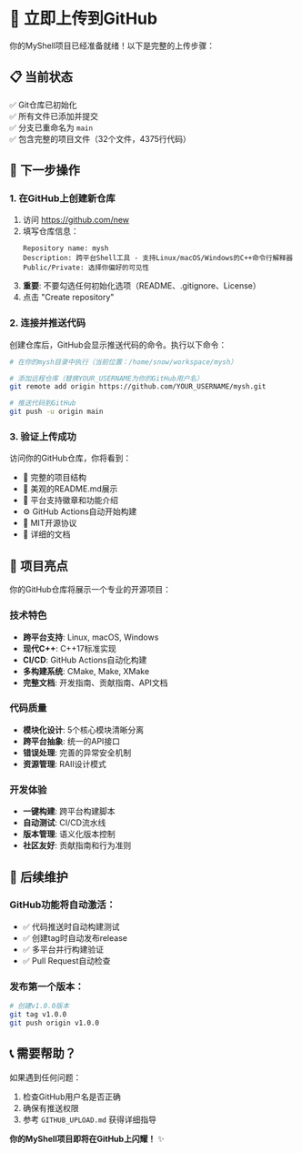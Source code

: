 # 🚀 立即上传到GitHub

你的MyShell项目已经准备就绪！以下是完整的上传步骤：

## 📋 当前状态

✅ Git仓库已初始化  
✅ 所有文件已添加并提交  
✅ 分支已重命名为 `main`  
✅ 包含完整的项目文件（32个文件，4375行代码）  

## 🎯 下一步操作

### 1. 在GitHub上创建新仓库

1. 访问 https://github.com/new
2. 填写仓库信息：
   ```
   Repository name: mysh
   Description: 跨平台Shell工具 - 支持Linux/macOS/Windows的C++命令行解释器
   Public/Private: 选择你偏好的可见性
   ```
3. **重要**: 不要勾选任何初始化选项（README、.gitignore、License）
4. 点击 "Create repository"

### 2. 连接并推送代码

创建仓库后，GitHub会显示推送代码的命令。执行以下命令：

```bash
# 在你的mysh目录中执行（当前位置：/home/snow/workspace/mysh）

# 添加远程仓库（替换YOUR_USERNAME为你的GitHub用户名）
git remote add origin https://github.com/YOUR_USERNAME/mysh.git

# 推送代码到GitHub
git push -u origin main
```

### 3. 验证上传成功

访问你的GitHub仓库，你将看到：

- 📁 完整的项目结构
- 📖 美观的README.md展示
- 🎨 平台支持徽章和功能介绍
- ⚙️ GitHub Actions自动开始构建
- 📄 MIT开源协议
- 📝 详细的文档

## 🌟 项目亮点

你的GitHub仓库将展示一个专业的开源项目：

### 技术特色
- **跨平台支持**: Linux, macOS, Windows
- **现代C++**: C++17标准实现
- **CI/CD**: GitHub Actions自动化构建
- **多构建系统**: CMake, Make, XMake
- **完整文档**: 开发指南、贡献指南、API文档

### 代码质量
- **模块化设计**: 5个核心模块清晰分离
- **跨平台抽象**: 统一的API接口
- **错误处理**: 完善的异常安全机制
- **资源管理**: RAII设计模式

### 开发体验
- **一键构建**: 跨平台构建脚本
- **自动测试**: CI/CD流水线
- **版本管理**: 语义化版本控制
- **社区友好**: 贡献指南和行为准则

## 🔄 后续维护

### GitHub功能将自动激活：
- ✅ 代码推送时自动构建测试
- ✅ 创建tag时自动发布release  
- ✅ 多平台并行构建验证
- ✅ Pull Request自动检查

### 发布第一个版本：
```bash
# 创建v1.0.0版本
git tag v1.0.0
git push origin v1.0.0
```

## 📞 需要帮助？

如果遇到任何问题：
1. 检查GitHub用户名是否正确
2. 确保有推送权限
3. 参考 `GITHUB_UPLOAD.md` 获得详细指导

**你的MyShell项目即将在GitHub上闪耀！** ✨